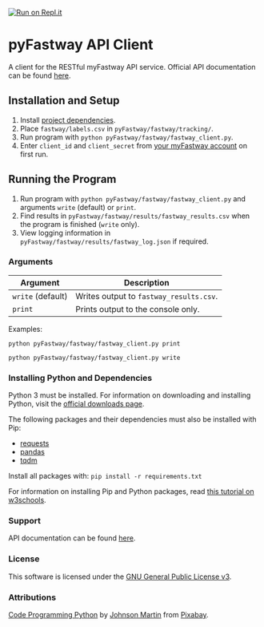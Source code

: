 [![Run on Repl.it](https://repl.it/badge/github/zachwingrave/pyFastway)](https://repl.it/github/zachwingrave/pyFastway)

# pyFastway API Client
A client for the RESTful myFastway API service. Official API documentation can be found [here](https://github.com/mindfulsoftware/myFastway.ApiClient/wiki).

## Installation and Setup
1. Install [project dependencies](#installing-python-and-dependencies).
2. Place `fastway/labels.csv` in `pyFastway/fastway/tracking/`.
3. Run program with `python pyFastway/fastway/fastway_client.py`.
4. Enter `client_id` and `client_secret` from [your myFastway account](https://myfastway.com.au/#/admin/api-keys/list) on first run.

## Running the Program
1. Run program with `python pyFastway/fastway/fastway_client.py` and arguments `write` (default) or `print`.
2. Find results in `pyFastway/fastway/results/fastway_results.csv` when the program is finished (`write` only).
3. View logging information in `pyFastway/fastway/results/fastway_log.json` if required.

### Arguments

| Argument          | Description                             |
| ----------------- | --------------------------------------- |
| `write` (default) | Writes output to `fastway_results.csv`. |
| `print`           | Prints output to the console only.      |

Examples:

```
python pyFastway/fastway/fastway_client.py print
```
```
python pyFastway/fastway/fastway_client.py write
```

### Installing Python and Dependencies
Python 3 must be installed. For information on downloading and installing Python, visit the [official downloads page](https://www.python.org/downloads/).

The following packages and their dependencies must also be installed with Pip:

* [requests](https://pypi.org/project/requests/)
* [pandas](https://pypi.org/project/pandas/)
* [tqdm](https://pypi.org/project/tqdm/)

Install all packages with: `pip install -r requirements.txt`

For information on installing Pip and Python packages, read [this tutorial on w3schools](https://www.w3schools.com/python/python_pip.asp).

### Support
API documentation can be found [here](https://github.com/mindfulsoftware/myFastway.ApiClient/wiki).

### License
This software is licensed under the [GNU General Public License v3](LICENSE.md).

### Attributions
[Code Programming Python](https://pixabay.com/photos/code-programming-python-1084923/) by [Johnson Martin](https://pixabay.com/users/JohnsonMartin-724525/?utm_source=link-attribution&amp;utm_medium=referral&amp;utm_campaign=image&amp;utm_content=1084923) from [Pixabay](https://pixabay.com/?utm_source=link-attribution&amp;utm_medium=referral&amp;utm_campaign=image&amp;utm_content=1084923).
